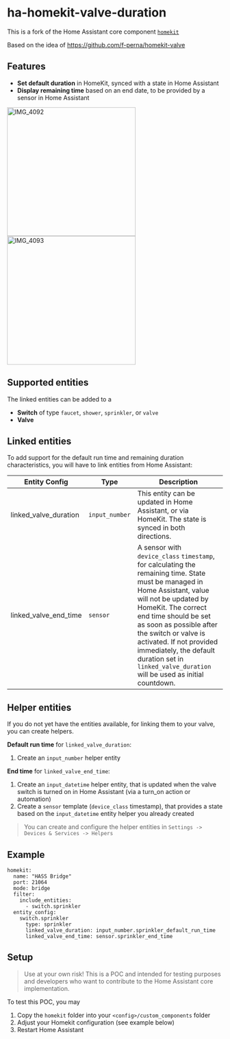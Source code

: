# ha-homekit-valve-duration

This is a fork of the Home Assistant core component [`homekit`](https://github.com/home-assistant/core/tree/dev/homeassistant/components/homekit)

Based on the idea of https://github.com/f-perna/homekit-valve

## Features

- **Set default duration** in HomeKit, synced with a state in Home Assistant
- **Display remaining time** based on an end date, to be provided by a sensor in Home Assistant

<img width="300" alt="IMG_4092" src="https://github.com/user-attachments/assets/1cf044f6-910e-4e11-95a8-8e108e705ebe" />
<img width="300" alt="IMG_4093" src="https://github.com/user-attachments/assets/7855e5c1-1539-4200-b85d-50a6464bb3f8" />

## Supported entities

The linked entities can be added to a
- **Switch** of type `faucet`, `shower`, `sprinkler`, or `valve`
- **Valve**

## Linked entities

To add support for the default run time and remaining duration characteristics, you will have to link entities from Home Assistant:

Entity Config |Type|Description
-|-|-|
linked_valve_duration|`input_number`|This entity can be updated in Home Assistant, or via HomeKit. The state is synced in both directions.
linked_valve_end_time|`sensor`|A sensor with `device_class` `timestamp`, for calculating the remaining time. State must be managed in Home Assistant, value will not be updated by HomeKit. The correct end time should be set as soon as possible after the switch or valve is activated. If not provided immediately, the default duration set in `linked_valve_duration` will be used as initial countdown.

## Helper entities

If you do not yet have the entities available, for linking them to your valve, you can create helpers.

**Default run time** for `linked_valve_duration`:
1. Create an `input_number` helper entity 

**End time** for `linked_valve_end_time`:
1. Create an `input_datetime` helper entity, that is updated when the valve switch is turned on in Home Assistant (via a turn_on action or automation)
2. Create a `sensor` template (`device_class` timestamp), that provides a state based on the `input_datetime` entity helper you already created 

> You can create and configure the helper entities in `Settings -> Devices & Services -> Helpers`

## Example

```
homekit:
  name: "HASS Bridge"
  port: 21064
  mode: bridge
  filter:
    include_entities:
      - switch.sprinkler
  entity_config:
    switch.sprinkler
      type: sprinkler
      linked_valve_duration: input_number.sprinkler_default_run_time
      linked_valve_end_time: sensor.sprinkler_end_time
```
## Setup

> Use at your own risk! This is a POC and intended for testing purposes and developers who want to contribute to the Home Assistant core implementation.

To test this POC, you may 
1. Copy the `homekit` folder into your `<config>/custom_components` folder
2. Adjust your Homekit configuration (see example below)
3. Restart Home Assistant
